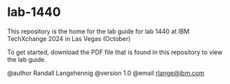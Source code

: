 # lab-1440
This repository is the home for the lab guide for lab 1440 at IBM TechXchange 2024 in Las Vegas (October)

To get started, download the PDF file that is found in this repository to view the lab guide.

@author Randall Langehennig
@version 1.0
@email rlange@ibm.com
